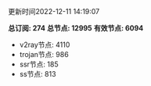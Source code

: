 更新时间2022-12-11 14:19:07

**总订阅: 274**
**总节点: 12995**
**有效节点: 6094**
- v2ray节点: 4110
- trojan节点: 986
- ssr节点: 185
- ss节点: 813
